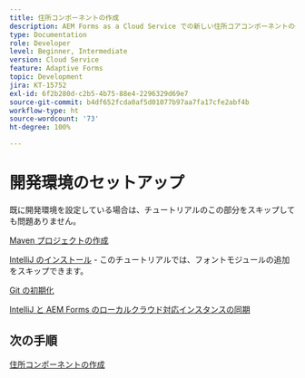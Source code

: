 ```yaml
---
title: 住所コンポーネントの作成
description: AEM Forms as a Cloud Service での新しい住所コアコンポーネントの作成
type: Documentation
role: Developer
level: Beginner, Intermediate
version: Cloud Service
feature: Adaptive Forms
topic: Development
jira: KT-15752
exl-id: 6f2b280d-c2b5-4b75-88e4-2296329d69e7
source-git-commit: b4df652fcda0af5d01077b97aa7fa17cfe2abf4b
workflow-type: ht
source-wordcount: '73'
ht-degree: 100%

---
```


# 開発環境のセットアップ

既に開発環境を設定している場合は、チュートリアルのこの部分をスキップしても問題ありません。

[Maven プロジェクトの作成](https://experienceleague.adobe.com/ja/docs/experience-manager-learn/cloud-service/forms/developing-for-cloud-service/getting-started)

[IntelliJ のインストール](https://experienceleague.adobe.com/ja/docs/experience-manager-learn/cloud-service/forms/developing-for-cloud-service/intellij-set-up) - このチュートリアルでは、フォントモジュールの追加をスキップできます。

[Git の初期化](https://experienceleague.adobe.com/ja/docs/experience-manager-learn/cloud-service/forms/developing-for-cloud-service/setup-git)

[IntelliJ と AEM Forms のローカルクラウド対応インスタンスの同期](https://experienceleague.adobe.com/ja/docs/experience-manager-learn/cloud-service/forms/developing-for-cloud-service/intellij-and-aem-sync)

## 次の手順

[住所コンポーネントの作成](./creating-address-component.md)
